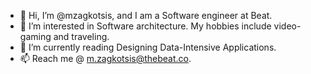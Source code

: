 - 👋 Hi, I’m @mzagkotsis, and I am a Software engineer at Beat.
- 👀 I’m interested in Software architecture. My hobbies include video-gaming and traveling.
- 🌱 I’m currently reading Designing Data-Intensive Applications.
- 📫 Reach me @ m.zagkotsis@thebeat.co.

<!---
mzagkotsis/mzagkotsis is a ✨ special ✨ repository because its `README.md` (this file) appears on your GitHub profile.
You can click the Preview link to take a look at your changes.
--->
